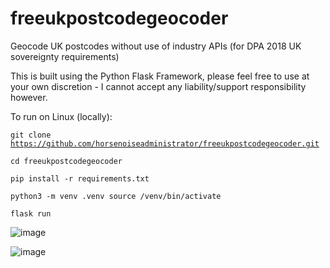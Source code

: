 # freeukpostcodegeocoder
Geocode UK postcodes without use of industry APIs (for DPA 2018 UK sovereignty requirements) 

This is built using the Python Flask Framework, please feel free to use at your own discretion - I cannot accept any liability/support responsibility however.




To run on Linux (locally):

<code>git clone https://github.com/horsenoiseadministrator/freeukpostcodegeocoder.git</code>

<code>cd freeukpostcodegeocoder</code>
  
<code>pip install -r requirements.txt</code>
  
<code>python3 -m venv .venv
  source /venv/bin/activate</code>
  
<code>flask run</code>







![image](https://user-images.githubusercontent.com/103950749/170956863-308223e9-1f6c-4ac0-8648-5c4727336a27.png)

![image](https://user-images.githubusercontent.com/103950749/170956958-06eb25bc-954d-47d0-aca7-ca9ae387e389.png)





